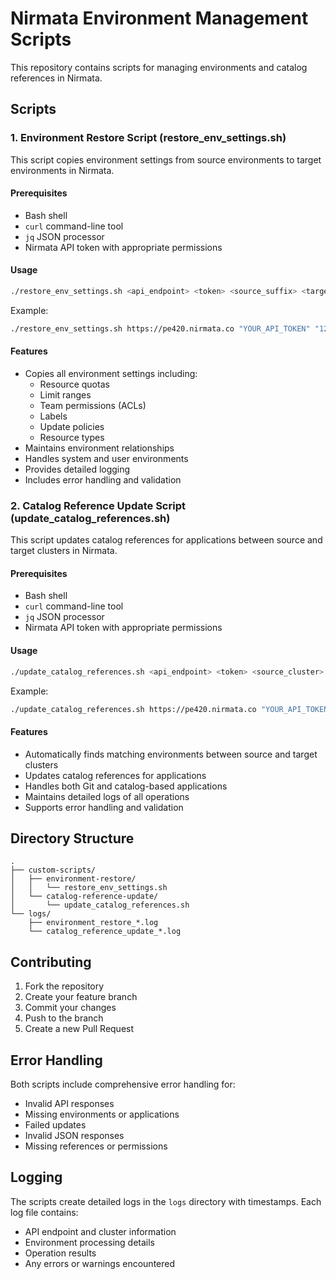 # Nirmata Environment Management Scripts

This repository contains scripts for managing environments and catalog references in Nirmata.

## Scripts

### 1. Environment Restore Script (restore_env_settings.sh)

This script copies environment settings from source environments to target environments in Nirmata.

#### Prerequisites

- Bash shell
- `curl` command-line tool
- `jq` JSON processor
- Nirmata API token with appropriate permissions

#### Usage

```bash
./restore_env_settings.sh <api_endpoint> <token> <source_suffix> <target_suffix>
```

Example:
```bash
./restore_env_settings.sh https://pe420.nirmata.co "YOUR_API_TOKEN" "123-app-migration" "129-app-migration"
```

#### Features

- Copies all environment settings including:
  - Resource quotas
  - Limit ranges
  - Team permissions (ACLs)
  - Labels
  - Update policies
  - Resource types
- Maintains environment relationships
- Handles system and user environments
- Provides detailed logging
- Includes error handling and validation

### 2. Catalog Reference Update Script (update_catalog_references.sh)

This script updates catalog references for applications between source and target clusters in Nirmata.

#### Prerequisites

- Bash shell
- `curl` command-line tool
- `jq` JSON processor
- Nirmata API token with appropriate permissions

#### Usage

```bash
./update_catalog_references.sh <api_endpoint> <token> <source_cluster> <target_cluster>
```

Example:
```bash
./update_catalog_references.sh https://pe420.nirmata.co "YOUR_API_TOKEN" "123-app-migration" "129-app-migration"
```

#### Features

- Automatically finds matching environments between source and target clusters
- Updates catalog references for applications
- Handles both Git and catalog-based applications
- Maintains detailed logs of all operations
- Supports error handling and validation

## Directory Structure

```
.
├── custom-scripts/
│   ├── environment-restore/
│   │   └── restore_env_settings.sh
│   └── catalog-reference-update/
│       └── update_catalog_references.sh
└── logs/
    ├── environment_restore_*.log
    └── catalog_reference_update_*.log
```

## Contributing

1. Fork the repository
2. Create your feature branch
3. Commit your changes
4. Push to the branch
5. Create a new Pull Request

## Error Handling

Both scripts include comprehensive error handling for:
- Invalid API responses
- Missing environments or applications
- Failed updates
- Invalid JSON responses
- Missing references or permissions

## Logging

The scripts create detailed logs in the `logs` directory with timestamps. Each log file contains:
- API endpoint and cluster information
- Environment processing details
- Operation results
- Any errors or warnings encountered 